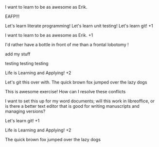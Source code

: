 I want to learn to be as awesome as Erik.

EAFP!!!

Let's learn literate programming!
Let's learn unit testing!
Let's learn git! +1

I want to learn to be as awesome as Erik. +1

I'd rather have a bottle in front of me than a frontal lobotomy !

add my stuff

testing testing testing

Life is Learning and Applying! +2

Let's git this over with.
The quick brown fox jumped over the lazy dogs

This is awesome exercise!
How can I resolve these conflicts

I want to set this up for my word documents; will this work in libreoffice, or is there a 
better text editor that is good for writing manuscripts and managing versions?

Let's learn git! +1

Life is Learning and Applying! +2

The quick brown fox jumped over the lazy dogs
